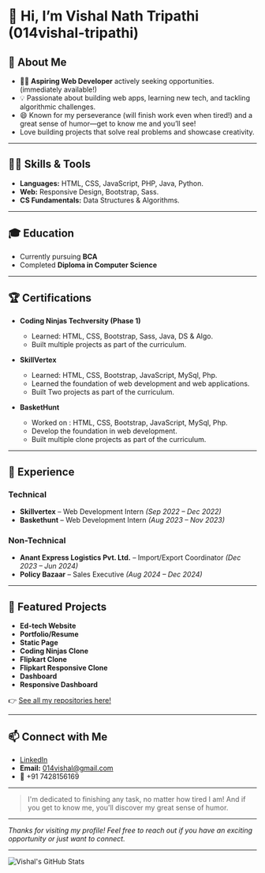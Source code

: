 # 👋 Hi, I’m Vishal Nath Tripathi (014vishal-tripathi)

## 🚀 About Me
- 👨‍💻 **Aspiring Web Developer** actively seeking opportunities. (immediately available!)
- 💡 Passionate about building web apps, learning new tech, and tackling algorithmic challenges.
- 😄 Known for my perseverance (will finish work even when tired!) and a great sense of humor—get to know me and you’ll see!
- Love building projects that solve real problems and showcase creativity.

---

## 🧑‍💻 Skills & Tools
- **Languages:** HTML, CSS, JavaScript, PHP, Java, Python.
- **Web:** Responsive Design, Bootstrap, Sass.
- **CS Fundamentals:** Data Structures & Algorithms.

---

## 🎓 Education
- Currently pursuing **BCA**
- Completed **Diploma in Computer Science**

---

## 🏆 Certifications
- **Coding Ninjas Techversity (Phase 1)**
  - Learned: HTML, CSS, Bootstrap, Sass, Java, DS & Algo.
  - Built multiple projects as part of the curriculum.

- **SkillVertex**
  - Learned: HTML, CSS, Bootstrap, JavaScript, MySql, Php.
  - Learned the foundation of web development and web applications.
  - Built Two projects as part of the curriculum.
 
- **BasketHunt**
  - Worked on : HTML, CSS, Bootstrap, JavaScript, MySql, Php.
  - Develop the foundation in web development.
  - Built multiple clone projects as part of the curriculum.
---

## 💼 Experience

### Technical
- **Skillvertex** – Web Development Intern *(Sep 2022 – Dec 2022)*
- **Baskethunt** – Web Development Intern *(Aug 2023 – Nov 2023)*

### Non-Technical
- **Anant Express Logistics Pvt. Ltd.** – Import/Export Coordinator *(Dec 2023 – Jun 2024)*
- **Policy Bazaar** – Sales Executive *(Aug 2024 – Dec 2024)*

---

## 🌟 Featured Projects
- **Ed-tech Website**  
- **Portfolio/Resume**
- **Static Page**  
- **Coding Ninjas Clone**
- **Flipkart Clone**  
- **Flipkart Responsive Clone**  
- **Dashboard**
- **Responsive Dashboard**

👉 [See all my repositories here!](https://github.com/014vishal-tripathi?tab=repositories)

---

## 📫 Connect with Me
- [LinkedIn](https://www.linkedin.com/in/vishal-nath-tripathi-13367823a/)
- **Email:** 014vishal@gmail.com
- 📱 +91 7428156169

---

> I'm dedicated to finishing any task, no matter how tired I am! And if you get to know me, you'll discover my great sense of humor.

---

_Thanks for visiting my profile! Feel free to reach out if you have an exciting opportunity or just want to connect._


---

![Vishal's GitHub Stats](https://github-readme-stats.vercel.app/api?username=014vishal-tripathi&show_icons=true&theme=tokyonight)
